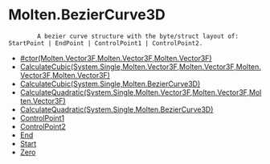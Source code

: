 ﻿  
# Molten.BezierCurve3D

            A bezier curve structure with the byte/struct layout of: StartPoint | EndPoint | ControlPoint1 | ControlPoint2.
            
  
*  [#ctor(Molten.Vector3F,Molten.Vector3F,Molten.Vector3F)](docs/Molten.Math/Molten/BezierCurve3D/#ctor.md)  
*  [CalculateCubic(System.Single,Molten.Vector3F,Molten.Vector3F,Molten.Vector3F,Molten.Vector3F)](docs/Molten.Math/Molten/BezierCurve3D/CalculateCubic.md)  
*  [CalculateCubic(System.Single,Molten.BezierCurve3D)](docs/Molten.Math/Molten/BezierCurve3D/CalculateCubic.md)  
*  [CalculateQuadratic(System.Single,Molten.Vector3F,Molten.Vector3F,Molten.Vector3F)](docs/Molten.Math/Molten/BezierCurve3D/CalculateQuadratic.md)  
*  [CalculateQuadratic(System.Single,Molten.BezierCurve3D)](docs/Molten.Math/Molten/BezierCurve3D/CalculateQuadratic.md)  
*  [ControlPoint1](docs/Molten.Math/Molten/BezierCurve3D/ControlPoint1.md)  
*  [ControlPoint2](docs/Molten.Math/Molten/BezierCurve3D/ControlPoint2.md)  
*  [End](docs/Molten.Math/Molten/BezierCurve3D/End.md)  
*  [Start](docs/Molten.Math/Molten/BezierCurve3D/Start.md)  
*  [Zero](docs/Molten.Math/Molten/BezierCurve3D/Zero.md)